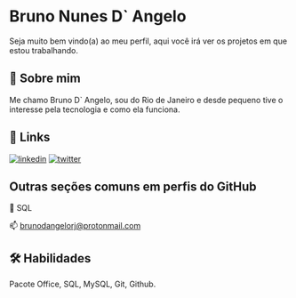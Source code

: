 
# Bruno Nunes D` Angelo

Seja muito bem vindo(a) ao meu perfil, aqui você irá ver os projetos em que estou trabalhando.


## 🚀 Sobre mim

Me chamo Bruno D` Angelo, sou do Rio de Janeiro e desde pequeno tive o interesse pela tecnologia e como ela funciona.

## 🔗 Links
[![linkedin](https://img.shields.io/badge/linkedin-0A66C2?style=for-the-badge&logo=linkedin&logoColor=white)](https://www.linkedin.com/in/bruno-dangelo/)
[![twitter](https://img.shields.io/badge/twitter-1DA1F2?style=for-the-badge&logo=twitter&logoColor=white)](https://twitter.com/brunodangelo__)


## Outras seções comuns em perfis do GitHub


🧠 SQL


📫  brunodangelorj@protonmail.com




## 🛠 Habilidades
Pacote Office, SQL, MySQL, Git, Github.

